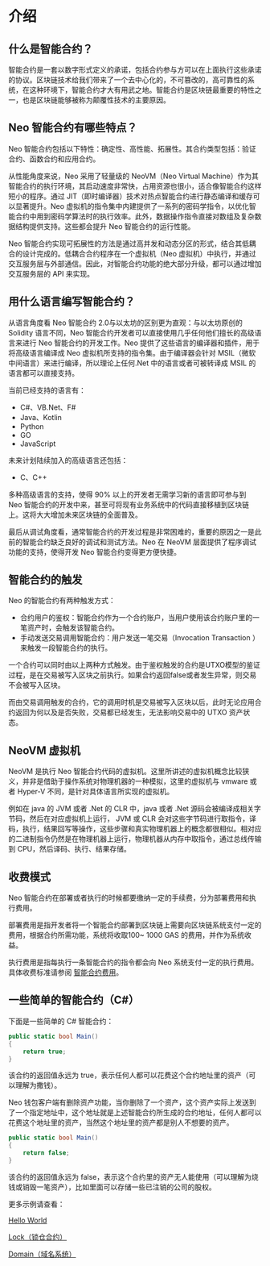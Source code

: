 # 介绍                                                  

## 什么是智能合约？

智能合约是一套以数字形式定义的承诺，包括合约参与方可以在上面执行这些承诺的协议。区块链技术给我们带来了一个去中心化的，不可篡改的，高可靠性的系统，在这种环境下，智能合约才大有用武之地。智能合约是区块链最重要的特性之一，也是区块链能够被称为颠覆性技术的主要原因。

## Neo 智能合约有哪些特点？

Neo 智能合约包括以下特性：确定性、高性能、拓展性。其合约类型包括：验证合约、函数合约和应用合约。

从性能角度来说，Neo 采用了轻量级的 NeoVM（Neo Virtual Machine）作为其智能合约的执行环境，其启动速度非常快，占用资源也很小，适合像智能合约这样短小的程序。通过 JIT（即时编译器）技术对热点智能合约进行静态编译和缓存可以显著提升。Neo 虚拟机的指令集中内建提供了一系列的密码学指令，以优化智能合约中用到密码学算法时的执行效率。此外，数据操作指令直接对数组及复杂数据结构提供支持。这些都会提升 Neo 智能合约的运行性能。

Neo 智能合约实现可拓展性的方法是通过高并发和动态分区的形式，结合其低耦合的设计完成的。低耦合合约程序在一个虚拟机（Neo 虚拟机）中执行，并通过交互服务层与外部通信。因此，对智能合约功能的绝大部分升级，都可以通过增加交互服务层的 API 来实现。 

## 用什么语言编写智能合约？

从语言角度看 Neo 智能合约 2.0与以太坊的区别更为直观：与以太坊原创的 Solidity 语言不同，Neo 智能合约开发者可以直接使用几乎任何他们擅长的高级语言来进行 Neo 智能合约的开发工作。Neo 提供了这些语言的编译器和插件，用于将高级语言编译成 Neo 虚拟机所支持的指令集。由于编译器会针对 MSIL（微软中间语言）来进行编译，所以理论上任何.Net 中的语言或者可被转译成 MSIL 的语言都可以直接支持。

当前已经支持的语言有：

- C#、VB.Net、F#
- Java、Kotlin
- Python
- GO
- JavaScript

未来计划陆续加入的高级语言还包括：

- C、C++ 

多种高级语言的支持，使得 90% 以上的开发者无需学习新的语言即可参与到 Neo 智能合约的开发中来，甚至可将现有业务系统中的代码直接移植到区块链上。这将大大增加未来区块链的全面普及。

最后从调试角度看，通常智能合约的开发过程是非常困难的，重要的原因之一是此前的智能合约缺乏良好的调试和测试方法。Neo 在 NeoVM 层面提供了程序调试功能的支持，使得开发 Neo 智能合约变得更方便快捷。

## 智能合约的触发

Neo 的智能合约有两种触发方式：

- 合约用户的鉴权：智能合约作为一个合约账户，当用户使用该合约账户里的一笔资产时，会触发该智能合约。
- 手动发送交易调用智能合约：用户发送一笔交易（Invocation Transaction ）来触发一段智能合约的执行。

一个合约可以同时由以上两种方式触发。由于鉴权触发的合约是UTXO模型的鉴证过程，是在交易被写入区块之前执行。如果合约返回false或者发生异常，则交易不会被写入区块。

而由交易调用触发的合约，它的调用时机是交易被写入区块以后，此时无论应用合约返回为何以及是否失败，交易都已经发生，无法影响交易中的 UTXO 资产状态。

## NeoVM 虚拟机

NeoVM 是执行 Neo 智能合约代码的虚拟机。这里所讲述的虚拟机概念比较狭义，并非是借助于操作系统对物理机器的一种模拟，这里的虚拟机与 vmware 或者 Hyper-V 不同，是针对具体语言所实现的虚拟机。

例如在 java 的 JVM 或者 .Net 的 CLR 中，java 或者 .Net 源码会被编译成相关字节码，然后在对应虚拟机上运行， JVM 或 CLR 会对这些字节码进行取指令，译码，执行，结果回写等操作，这些步骤和真实物理机器上的概念都很相似。相对应的二进制指令仍然是在物理机器上运行，物理机器从内存中取指令，通过总线传输到 CPU，然后译码、执行、结果存储。

## 收费模式

Neo 智能合约在部署或者执行的时候都要缴纳一定的手续费，分为部署费用和执行费用。

部署费用是指开发者将一个智能合约部署到区块链上需要向区块链系统支付一定的费用，根据合约所需功能，系统将收取100~ 1000 GAS 的费用，并作为系统收益。

执行费用是指每执行一条智能合约的指令都会向 Neo 系统支付一定的执行费用。具体收费标准请参阅 [智能合约费用](../fees.md)。

## 一些简单的智能合约（C#）

下面是一些简单的 C# 智能合约：

```c#
public static bool Main()
{
	return true;
}
```

该合约的返回值永远为 true，表示任何人都可以花费这个合约地址里的资产（可以理解为撒钱）。

Neo 钱包客户端有删除资产功能，当你删除了一个资产，这个资产实际上发送到了一个指定地址中，这个地址就是上述智能合约所生成的合约地址，任何人都可以花费这个地址里的资产，当然这个地址里的资产都是别人不想要的资产。

```c#
public static bool Main()
{
	return false;
}
```

该合约的返回值永远为 false，表示这个合约里的资产无人能使用（可以理解为烧钱或销毁一笔资产），比如里面可以存储一些已注销的公司的股权。

更多示例请查看：

[Hello World](../sample/HelloWorld.md)

[Lock（锁仓合约）](../sample/Lock2.md)

[Domain（域名系统）](../sample/Domain.md)


